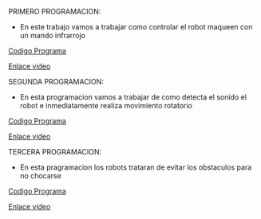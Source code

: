 PRIMERO PROGRAMACION: 
- En este trabajo vamos a trabajar como controlar el robot maqueen con un mando infrarrojo

[Codigo Programa](microbit-modulo4_video3.hex)

[Enlace video](https://youtube.com/shorts/izHQVBGrw0g)

SEGUNDA PROGRAMACION: 
- En esta programacion vamos a trabajar de como detecta el sonido el robot e inmediatamente realiza movimiento rotatorio 

[Codigo Programa](microbit-modulo4_video5.hex)

[Enlace video](https://youtube.com/shorts/u9V31VVIp2Q)

TERCERA PROGRAMACION: 
- En esta pragramacion los robots trataran de evitar los obstaculos para no chocarse 

[Codigo Programa](microbit-modulo4_video6.hex)

[Enlace video](https://youtu.be/oQIr7KVatN4)
